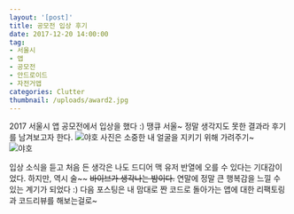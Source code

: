 ```yaml
---
layout: '[post]'
title: 공모전 입상 후기
date: 2017-12-20 14:00:00
tag:
- 서울시
- 앱
- 공모전
- 안드로이드
- 자전거앱
categories: Clutter
thumbnail: /uploads/award2.jpg
---
```


2017 서울시 앱 공모전에서 입상을 했다 :) 땡큐 서울~ 정말 생각지도 못한 결과라 후기를 남겨보고자 한다.
![야호](/uploads/award2.jpg)
사진은 소중한 내 얼굴을 지키기 위해 가려주기~  
![야호](/uploads/award1.jpg)

입상 소식을 듣고 처음 든 생각은 나도 드디어 맥 유저 반열에 오를 수 있다는 기대감이었다. 하지만, 역시 술~~ ~~바이브가 생각나는 밤이다.~~
연말에 정말 큰 행복감을 느낄 수 있는 계기가 되었다 :)
다음 포스팅은 내 맘대로 짠 코드로 돌아가는 앱에 대한 리팩토링과 코드리뷰를 해보는걸로~